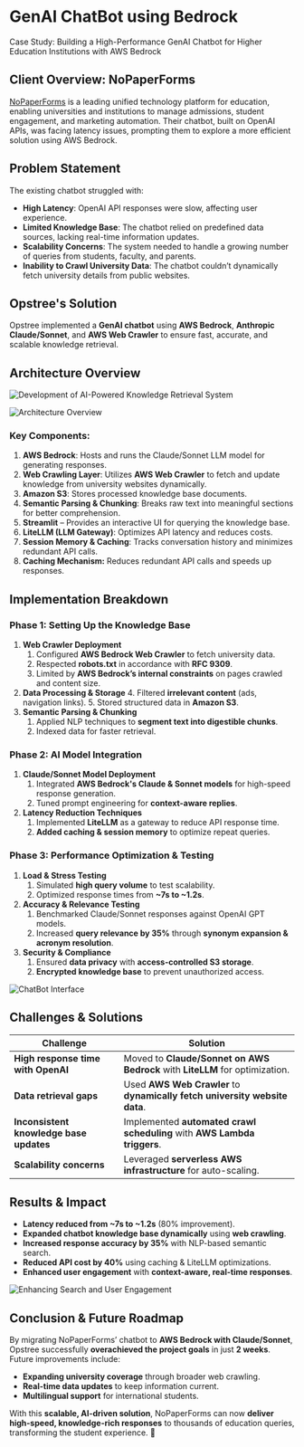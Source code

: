# GenAI ChatBot using Bedrock

Case Study: Building a High-Performance GenAI Chatbot for Higher Education Institutions with AWS Bedrock

## Client Overview: NoPaperForms

[NoPaperForms](https://www.nopaperforms.com/) is a leading unified technology platform for education, enabling universities and institutions to manage admissions, student engagement, and marketing automation. Their chatbot, built on OpenAI APIs, was facing latency issues, prompting them to explore a more efficient solution using AWS Bedrock.

## Problem Statement

The existing chatbot struggled with:

- **High Latency**: OpenAI API responses were slow, affecting user experience.
- **Limited Knowledge Base**: The chatbot relied on predefined data sources, lacking real-time information updates.
- **Scalability Concerns**: The system needed to handle a growing number of queries from students, faculty, and parents.
- **Inability to Crawl University Data**: The chatbot couldn’t dynamically fetch university details from public websites.

## Opstree's Solution

Opstree implemented a **GenAI chatbot** using **AWS Bedrock**, **Anthropic Claude/Sonnet**, and **AWS Web Crawler** to ensure fast, accurate, and scalable knowledge retrieval.

## Architecture Overview

![Development of AI-Powered Knowledge Retrieval System](../../media/Screenshot%202025-03-27%20at%206.58.23%20PM.jpg)

![Architecture Overview](../../media/Screenshot%202025-03-27%20at%206.59.13%20PM.jpg)

### Key Components:

1. **AWS Bedrock**: Hosts and runs the Claude/Sonnet LLM model for generating responses.
2. **Web Crawling Layer**: Utilizes **AWS Web Crawler** to fetch and update knowledge from university websites dynamically.
3. **Amazon S3**: Stores processed knowledge base documents.
4. **Semantic Parsing & Chunking**: Breaks raw text into meaningful sections for better comprehension.
5. **Streamlit** – Provides an interactive UI for querying the knowledge base.
6. **LiteLLM (LLM Gateway)**: Optimizes API latency and reduces costs.
7. **Session Memory & Caching**: Tracks conversation history and minimizes redundant API calls.
8. **Caching Mechanism:** Reduces redundant API calls and speeds up responses.

## Implementation Breakdown

### Phase 1: Setting Up the Knowledge Base

1. **Web Crawler Deployment**
    1. Configured **AWS Bedrock Web Crawler** to fetch university data.
    2. Respected **robots.txt** in accordance with **RFC 9309**.
    3. Limited by **AWS Bedrock’s internal constraints** on pages crawled and content size.
2. **Data Processing & Storage**
    4. Filtered **irrelevant content** (ads, navigation links).
    5. Stored structured data in **Amazon S3**.
3. **Semantic Parsing & Chunking**
    1. Applied NLP techniques to **segment text into digestible chunks**.
    2. Indexed data for faster retrieval.

### Phase 2: AI Model Integration

1. **Claude/Sonnet Model Deployment**
    1. Integrated **AWS Bedrock's Claude & Sonnet models** for high-speed response generation.
    2. Tuned prompt engineering for **context-aware replies**.
2. **Latency Reduction Techniques**
    1. Implemented **LiteLLM** as a gateway to reduce API response time.
    2. **Added caching & session memory** to optimize repeat queries.

### Phase 3: Performance Optimization & Testing

1. **Load & Stress Testing**
    1. Simulated **high query volume** to test scalability.
    2. Optimized response times from **~7s to ~1.2s**.
2. **Accuracy & Relevance Testing**
    1. Benchmarked Claude/Sonnet responses against OpenAI GPT models.
    2. Increased **query relevance by 35%** through **synonym expansion & acronym resolution**.
3. **Security & Compliance**
    1. Ensured **data privacy** with **access-controlled S3 storage**.
    2. **Encrypted knowledge base** to prevent unauthorized access.

![ChatBot Interface](../../media/Screenshot%202025-03-27%20at%207.01.16%20PM.jpg)

## Challenges & Solutions

| Challenge                               | Solution                                                                     |
| --------------------------------------- | ---------------------------------------------------------------------------- |
| **High response time with OpenAI**      | Moved to **Claude/Sonnet on AWS Bedrock** with **LiteLLM** for optimization. |
| **Data retrieval gaps**                 | Used **AWS Web Crawler** to **dynamically fetch university website data**.   |
| **Inconsistent knowledge base updates** | Implemented **automated crawl scheduling** with **AWS Lambda triggers**.     |
| **Scalability concerns**                | Leveraged **serverless AWS infrastructure** for auto-scaling.                |

## Results & Impact

- **Latency reduced from ~7s to ~1.2s** (80% improvement).  
- **Expanded chatbot knowledge base dynamically** using **web crawling**.  
- **Increased response accuracy by 35%** with NLP-based semantic search.  
- **Reduced API cost by 40%** using caching & LiteLLM optimizations.  
- **Enhanced user engagement** with **context-aware, real-time responses**.

![Enhancing Search and User Engagement](../../media/Screenshot%202025-03-27%20at%207.02.00%20PM.jpg)

## Conclusion & Future Roadmap

By migrating NoPaperForms’ chatbot to **AWS Bedrock with Claude/Sonnet**, Opstree successfully **overachieved the project goals** in just **2 weeks**. Future improvements include:

- **Expanding university coverage** through broader web crawling.
- **Real-time data updates** to keep information current.
- **Multilingual support** for international students.

With this **scalable, AI-driven solution**, NoPaperForms can now **deliver high-speed, knowledge-rich responses** to thousands of education queries, transforming the student experience. 🚀
